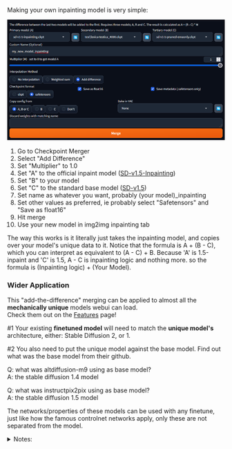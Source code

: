 Making your own inpainting model is very simple:


![screenshot](images/making-your-own-inpainting-model.png)

1. Go to Checkpoint Merger
2. Select "Add Difference"
3. Set "Multiplier" to 1.0
4. Set "A" to the official inpaint model ([SD-v1.5-Inpainting](https://huggingface.co/runwayml/stable-diffusion-inpainting/tree/main))
5. Set "B" to your model
6. Set "C" to the standard base model ([SD-v1.5](https://huggingface.co/runwayml/stable-diffusion-v1-5/tree/main))
7. Set name as whatever you want, probably (your model)_inpainting
8. Set other values as preferred, ie probably select "Safetensors" and "Save as float16"
9. Hit merge
10. Use your new model in img2img inpainting tab

The way this works is it literally just takes the inpainting model, and copies over your model's unique data to it.
Notice that the formula is A + (B - C), which you can interpret as equivalent to (A - C) + B. Because 'A' is 1.5-inpaint and 'C' is 1.5, A - C is inpainting logic and nothing more. so the formula is (Inpainting logic) + (Your Model).

### Wider Application

This "add-the-difference" merging can be applied to almost all the **mechanically unique** models webui can load. \
 Check them out on the [Features](https://github.com/AUTOMATIC1111/stable-diffusion-webui/wiki/Features) page!


#1 Your existing **finetuned model** will need to match the **unique model's** architecture, either: Stable Diffusion 2, or 1. 

#2 You also need to put the unique model against the base model. 
Find out what was the base model from their github.

Q: what was altdiffusion-m9 using as base model? \
A: the stable diffusion 1.4 model

Q: what was instructpix2pix using as base model? \
A: the stable diffusion 1.5 model

The networks/properties of these models can be used with any finetune, just like how the famous controlnet networks apply, only these are not separated from the model.

<details><summary> Notes: </summary>

_You might realize Controlnet networks can already do many of these things._ 

So, here are some things maybe worth trying:

-darker/brighter lighting with noise offset model \
-make similar pictures to 512x512 in smaller 256 or 320 dimensions with miniSD model \
-prompt more deterministic across input languages with altdiffusion-m9 model (changes clip model)

</details>